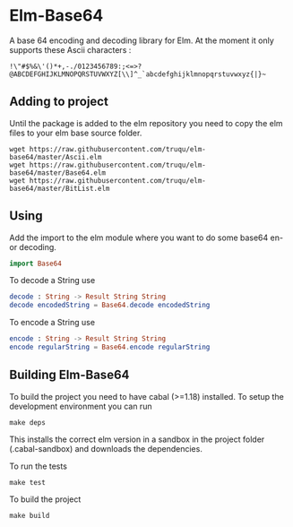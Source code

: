 Elm-Base64
========

A base 64 encoding and decoding library for Elm. At the moment it only supports
these Ascii characters :

``!\"#$%&\'()*+,-./0123456789:;<=>?@ABCDEFGHIJKLMNOPQRSTUVWXYZ[\\]^_`abcdefghijklmnopqrstuvwxyz{|}~``

## Adding to project

Until the package is added to the elm repository you need to copy the
elm files to your elm base source folder.

```
wget https://raw.githubusercontent.com/truqu/elm-base64/master/Ascii.elm
wget https://raw.githubusercontent.com/truqu/elm-base64/master/Base64.elm
wget https://raw.githubusercontent.com/truqu/elm-base64/master/BitList.elm
```

## Using

Add the import to the elm module where you want to do some base64 en- or decoding.

```elm
import Base64
```

To decode a String use

```elm
decode : String -> Result String String
decode encodedString = Base64.decode encodedString
```

To encode a String use

```elm
encode : String -> Result String String
encode regularString = Base64.encode regularString
```


## Building Elm-Base64

To build the project you need to have cabal (>=1.18) installed. To setup the
development environment you can run

``make deps``

This installs the correct elm version in a sandbox in the project folder
(.cabal-sandbox) and downloads the dependencies.

To run the tests

``make test``

To build the project

``make build``
